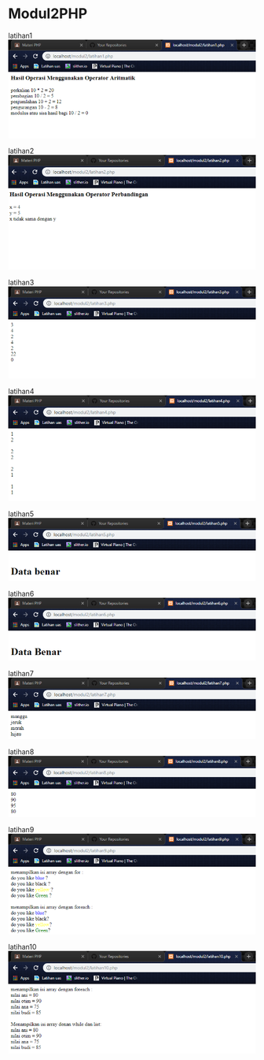 # Modul2PHP
latihan1
![alt text](https://github.com/Devanoezra/Modul2PHP/blob/master/latihan1.PNG)

latihan2
![alt text](https://github.com/Devanoezra/Modul2PHP/blob/master/latihan2.PNG)

latihan3
![alt text](https://github.com/Devanoezra/Modul2PHP/blob/master/latihan3.PNG)

latihan4
![alt text](https://github.com/Devanoezra/Modul2PHP/blob/master/latihan4.PNG)

latihan5
![alt text](https://github.com/Devanoezra/Modul2PHP/blob/master/latihan5.PNG)

latihan6
![alt text](https://github.com/Devanoezra/Modul2PHP/blob/master/latihan6.PNG)

latihan7
![alt text](https://github.com/Devanoezra/Modul2PHP/blob/master/latihan7.PNG)

latihan8
![alt text](https://github.com/Devanoezra/Modul2PHP/blob/master/latihan8.PNG)

latihan9
![alt text](https://github.com/Devanoezra/Modul2PHP/blob/master/latihan9.PNG)

latihan10
![alt text](https://github.com/Devanoezra/Modul2PHP/blob/master/latihan10.PNG)
